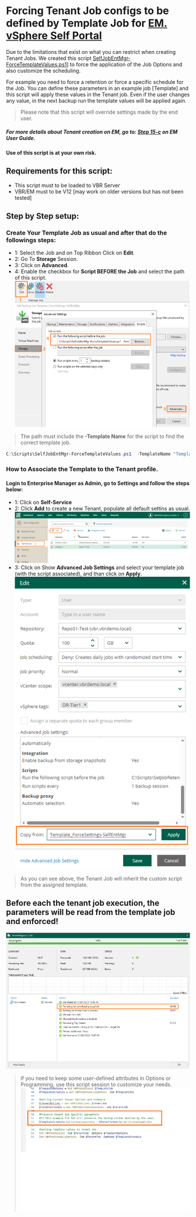 # Forcing Tenant Job configs to be defined by Template Job for [EM. vSphere Self Portal](https://helpcenter.veeam.com/docs/backup/em/em_working_with_vsphere_portal.html?ver=120) 

Due to the limitations that exist on what you can restrict when creating Tenant Jobs. We created this script [SelfJobEntMgr-ForceTemplateValues.ps1](https://github.com/magnunscheffer/veeam/blob/main/selfportalem-forcetemplate/SelfJobEntMgr-ForceTemplateValues.ps1)] to force the application of the Job Options and also customize the scheduling.

For example you need to force a retention or force a specific schedule for the Job. You can define these parameters in an example job [Template] and this script will apply these values in the Tenant job. Even if the user changes any value, in the next backup run the template values will be applied again.

> Please note that this script will override settings made by the end user.
##### For more details about Tenant creation on EM, go to: [ Step 15-c](https://helpcenter.veeam.com/docs/backup/em/em_adding_tenant_accounts.html?ver=120) on EM User Guide.

**Use of this script is at your own risk.**

## Requirements for this script:
- This script must to be loaded to VBR Server
- VBR/EM must to be V12 [may work on older versions but has not been tested]

## Step by Step setup:
### Create Your Template Job as usual and after that do the followings steps:
- 1: Select the Job and  on Top Ribbon Click on **Edit**.
- 2: Go To **Storage** Session.
- 3: Click on **Advanced**.
- 4: Enable the checkbox for **Script BEFORE the Job** and select the path of this script.  
![alt text](https://github.com/magnunscheffer/veeam/blob/main/selfportalem-forcetemplate/TemplateJobScript.png?raw=true)
> The path must include the **-Template Name** for the script to find the correct template job. 
```Powershell
C:\Scripts\SelfJobEntMgr-ForceTemplateValues.ps1  -TemplateName "Template_ForceSettings-SelfEntMgr"
```

### How to Associate the Template to the Tenant profile.
#### Login to Enterprise Manager as Admin, go to **Settings** and follow the steps below:
- 1: Click on **Self-Service**
- 2: Click **Add** to create a new Tenant, populate all default settins as usual. 
![alt text](https://github.com/magnunscheffer/veeam/blob/main/selfportalem-forcetemplate/SelfServiceSettings.png?raw=true)
- 3: Click on Show **Advanced Job Settings** and select your template job (with the script associated), and than click on **Apply**.
![alt text](https://github.com/magnunscheffer/veeam/blob/main/selfportalem-forcetemplate/EMJob-Example.png?raw=true)
> As you can see above, the Tenant Job will inherit the custom script from the assigned template.



## Before each the tenant job execution, the parameters will be read from the template job and enforced!

![alt text](https://github.com/magnunscheffer/veeam/blob/main/selfportalem-forcetemplate/ScriptForcingTemplateSettings.png?raw=true)

> If you need to keep some user-defined attributes in Options or Programming, use this script session to customize your needs.
![alt text](https://github.com/magnunscheffer/veeam/blob/main/selfportalem-forcetemplate/PreserveSomeValues.png?raw=true)
